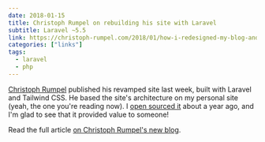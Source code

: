 ```yaml
---
date: 2018-01-15
title: Christoph Rumpel on rebuilding his site with Laravel
subtitle: Laravel ~5.5
link: https://christoph-rumpel.com/2018/01/how-i-redesigned-my-blog-and-moved-it-from-jekyll-to-laravel
categories: ["links"]
tags:
  - laravel
  - php
---
```


[Christoph Rumpel](https://christoph-rumpel.com) published his revamped site last week, built with Laravel and Tailwind CSS. He based the site's architecture on my personal site (yeah, the one you're reading now). I [open sourced it](https://github.com/sebastiandedeyne/sebastiandedeyne.com) about a year ago, and I'm glad to see that it provided value to someone!

Read the full article [on Christoph Rumpel's new blog](https://christoph-rumpel.com/2018/01/how-i-redesigned-my-blog-and-moved-it-from-jekyll-to-laravel).
